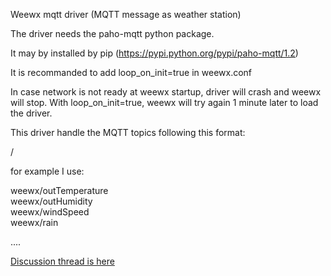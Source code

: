 Weewx mqtt driver (MQTT message as weather station)

The driver needs the paho-mqtt python package.

It may by installed by pip (https://pypi.python.org/pypi/paho-mqtt/1.2)


It is recommanded to add loop_on_init=true  in weewx.conf

In case network is not ready at weewx startup, driver will crash and weewx will stop.
With loop_on_init=true,  weewx will try again 1 minute later to load the driver.  



This driver handle the MQTT topics following this format:  

<topic defined in weewx.conf>/<measurement label>  
  
  for example I use:  
  
  weewx/outTemperature  
  weewx/outHumidity  
  weewx/windSpeed  
  weewx/rain  
  
  ....
    
  
  
[Discussion thread is here](https://groups.google.com/d/msg/weewx-development/tNDnGNe9Z_M/ubAAPKGBCAAJ)

